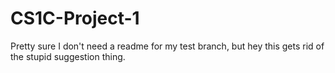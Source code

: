 # CS1C-Project-1
Pretty sure I don't need a readme for my test branch, but hey this gets rid of the stupid suggestion thing. 
